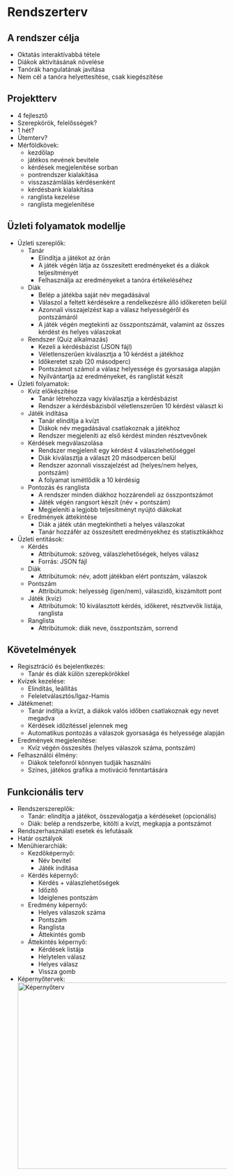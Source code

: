 # Rendszerterv

## A rendszer célja
- Oktatás interaktívabbá tétele
- Diákok aktivitásának növelése
- Tanórák hangulatának javítása
- Nem cél a tanóra helyettesítése, csak kiegészítése

## Projektterv
- 4 fejlesztő
- Szerepkörök, felelősségek?
- 1 hét?
- Ütemterv?
- Mérföldkövek:
  - kezdőlap
  - játékos nevének bevitele
  - kérdések megjelenítése sorban
  - pontrendszer kialakítása
  - visszaszámlálás kérdésenként
  - kérdésbank kialakítása
  - ranglista kezelése
  - ranglista megjelenítése

## Üzleti folyamatok modellje
- Üzleti szereplők:
   - Tanár
      - Elindítja a játékot az órán
      - A játék végén látja az összesített eredményeket és a diákok teljesítményét
      - Felhasználja az eredményeket a tanóra értékeléséhez
   - Diák
      - Belép a játékba saját név megadásával
      - Válaszol a feltett kérdésekre a rendelkezésre álló időkereten belül
      - Azonnali visszajelzést kap a válasz helyességéről és pontszámáról
      - A játék végén megtekinti az összpontszámát, valamint az összes kérdést és helyes válaszokat
   - Rendszer (Quiz alkalmazás)
      - Kezeli a kérdésbázist (JSON fájl)
      - Véletlenszerűen kiválasztja a 10 kérdést a játékhoz
      - Időkeretet szab (20 másodperc)
      - Pontszámot számol a válasz helyessége és gyorsasága alapján
      - Nyilvántartja az eredményeket, és ranglistát készít
- Üzleti folyamatok:
  - Kvíz előkészítése
    - Tanár létrehozza vagy kiválasztja a kérdésbázist
    - Rendszer a kérdésbázisból véletlenszerűen 10 kérdést választ ki
  - Játék indítása
    - Tanár elindítja a kvízt
    - Diákok név megadásával csatlakoznak a játékhoz
    - Rendszer megjeleníti az első kérdést minden résztvevőnek
  - Kérdések megválaszolása
    - Rendszer megjelenít egy kérdést 4 válaszlehetőséggel
    - Diák kiválasztja a választ 20 másodpercen belül
    - Rendszer azonnali visszajelzést ad (helyes/nem helyes, pontszám)
    - A folyamat ismétlődik a 10 kérdésig
  - Pontozás és ranglista
    - A rendszer minden diákhoz hozzárendeli az összpontszámot
    - Játék végén rangsort készít (név + pontszám)
    - Megjeleníti a legjobb teljesítményt nyújtó diákokat
  - Eredmények áttekintése
    - Diák a játék után megtekintheti a helyes válaszokat
    - Tanár hozzáfér az összesített eredményekhez és statisztikákhoz
- Üzleti entitások:
  - Kérdés
    - Attribútumok: szöveg, válaszlehetőségek, helyes válasz
    - Forrás: JSON fájl
  - Diák
    - Attribútumok: név, adott játékban elért pontszám, válaszok
  - Pontszám
    - Attribútumok: helyesség (igen/nem), válaszidő, kiszámított pont
  - Játék (kvíz)
    - Attribútumok: 10 kiválasztott kérdés, időkeret, résztvevők listája, ranglista
  - Ranglista
    - Attribútumok: diák neve, összpontszám, sorrend            
## Követelmények
- Regisztráció és bejelentkezés:
  - Tanár és diák külön szerepkörökkel
 - Kvízek kezelése:
   - Elindítás, leállítás
   - Feleletválasztós/Igaz-Hamis
- Játékmenet:
  - Tanár indítja a kvízt, a diákok valós időben csatlakoznak egy nevet megadva
  - Kérdések időzítéssel jelennek meg
  - Automatikus pontozás a válaszok gyorsasága és helyessége alapján
- Eredmények megjelenítése:
  - Kvíz végén összesítés (helyes válaszok száma, pontszám)
- Felhasználói élmény:
  - Diákok telefonról könnyen tudják használni
  - Színes, játékos grafika a motiváció fenntartására

## Funkcionális terv
- Rendszerszereplők:
  -  Tanár: elindítja a játékot, összeválogatja a kérdéseket (opcionális)
  -  Diák: belép a rendszerbe, kitölti a kvízt, megkapja a pontszámot
- Rendszerhasználati esetek és lefutásaik
- Határ osztályok
- Menühierarchiák:
  -  Kezdőképernyő:
      - Név bevitel
      - Játék indítása
  -  Kérdés képernyő:
      - Kérdés + válaszlehetőségek
      - Időzítő
      - Ideiglenes pontszám
  -  Eredmény képernyő:
      - Helyes válaszok száma
      - Pontszám
      - Ranglista
      - Áttekintés gomb
  -  Áttekintés képernyő:
      - Kérdések listája
      - Helytelen válasz
      - Helyes válasz
      - Vissza gomb
- Képernyőtervek:
  <img width="1091" height="428" alt="Képernyőterv" src="https://github.com/user-attachments/assets/bac03afc-ff1b-4ffc-83fa-5497e2fbd730" />

  
